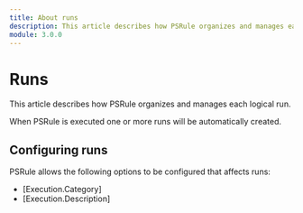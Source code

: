 ```yaml
---
title: About runs
description: This article describes how PSRule organizes and manages each logical run.
module: 3.0.0
---
```


# Runs

This article describes how PSRule organizes and manages each logical run.

When PSRule is executed one or more runs will be automatically created.

## Configuring runs

PSRule allows the following options to be configured that affects runs:

- [Execution.Category]
- [Execution.Description]
